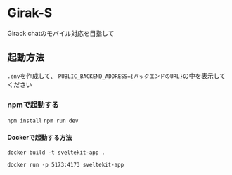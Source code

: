 # Girak-S

Girack chatのモバイル対応を目指して

## 起動方法

`.env`を作成して、
`PUBLIC_BACKEND_ADDRESS={バックエンドのURL}`の中を表示してください

### npmで起動する

`npm install`
`npm run dev`

#### Dockerで起動する方法

`docker build -t sveltekit-app .`

`docker run -p 5173:4173 sveltekit-app`
